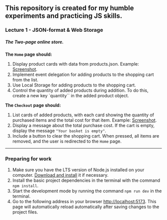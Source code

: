 ## This repository is created for my humble experiments and practicing JS skills.

### Lecture 1 - JSON-format & Web Storage

##### The Two-page online store.

**The `Home` page should:**

1. Display product cards with data from products.json. Example:
   [Screenshot](https://prnt.sc/klV2uzLIcG8w).
2. Implement event delegation for adding products to the shopping cart from the
   list.
3. Use Local Storage for adding products to the shopping cart.
4. Control the quantity of added products during addition. To do this, create a
   new key `quantity`` in the added product object.

**The `Checkout` page should:**

1. List cards of added products, with each card showing the quantity of
   purchased items and the total cost for that item. Example:
   [Screenshot](https://prnt.sc/klV2uzLIcG8w).
2. Display a message about the total purchase cost. If the cart is empty,
   display the message `"Your basket is empty"`.
3. Include a button to clear the shopping cart. When pressed, all items are
   removed, and the user is redirected to the `Home` page.

---

### Preparing for work

1. Make sure you have the LTS version of Node.js installed on your computer.
   [Download and install](https://nodejs.org/en/) it if necessary.
2. Install the basic project dependencies in the terminal with the command
   `npm install`.
3. Start the development mode by running the command `npm run dev` in the
   terminal.
4. Go to the following address in your browser
   [http://localhost:5173](http://localhost:5173). This page will automatically
   reload automatically after saving changes to the project files.
